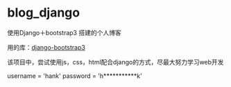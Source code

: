 # blog_django
使用Django＋bootstrap3 搭建的个人博客

用的库：[django-bootstrap3]

该项目中，尝试使用js，css，html配合django的方式，尽最大努力学习web开发

username = 'hank'
password = 'h***********k'


[django-bootstrap3]: https://github.com/dyve/django-bootstrap3
